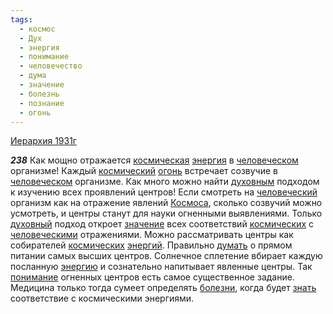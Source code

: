 ```yaml
---
tags:
  - космос
  - Дух
  - энергия
  - понимание
  - человечество
  - дума
  - значение
  - болезнь
  - познание
  - огонь
---
```


[Иерархия 1931г](/agni/1931)

___238___
Как мощно отражается [космическая](/tag/#космос) [энергия](/tag/#энергия) в [человеческом](/tag/#человечество) организме! Каждый [космический](/tag/#космос) [огонь](/tag/#огонь) встречает созвучие в [человеческом](/tag/#человечество) организме. Как много можно найти [духовным](/tag/#Дух) подходом к изучению всех проявлений центров! Если смотреть на [человеческий](/tag/#человечество) организм как на отражение явлений [Космоса](/tag/#космос), сколько созвучий можно усмотреть, и центры станут для науки огненными выявлениями. Только [духовный](/tag/#Дух) подход откроет [значение](/tag/#значение) всех соответствий [космических](/tag/#космос) с [человеческими](/tag/#человечество) отражениями. Можно рассматривать центры как собирателей [космических](/tag/#космос) [энергий](/tag/#энергия). Правильно [думать](/tag/#дума) о прямом питании самых высших центров. Солнечное сплетение вбирает каждую посланную [энергию](/tag/#энергия) и сознательно напитывает явленные центры. Так [понимание](/tag/#понимание) огненных центров есть самое существенное задание. Медицина только тогда сумеет определять [болезни](/tag/#болезнь), когда будет [знать](/tag/#познание) соответствие с космическими энергиями.   

